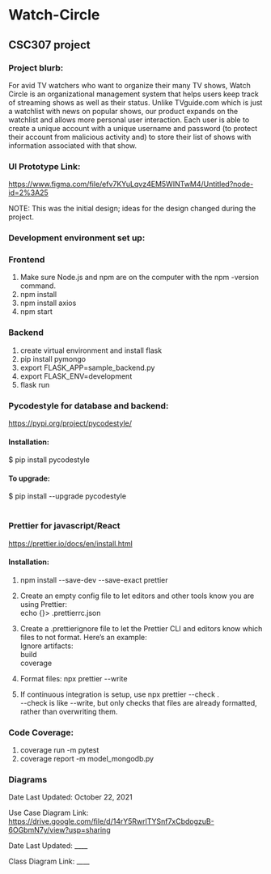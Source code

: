 # Watch-Circle <br />
## CSC307 project <br />

### Project blurb:

For avid TV watchers who want to organize their many TV shows, Watch Circle is an organizational management system that helps users keep track of streaming shows as well as their status. Unlike TVguide.com which is just a watchlist with news on popular shows, our product expands on the watchlist and allows more personal user interaction. Each user is able to create a unique account with a unique username and password (to protect their account from malicious activity and) to store their list of shows with information associated with that show. 


### UI Prototype Link: 
https://www.figma.com/file/efv7KYuLqvz4EM5WINTwM4/Untitled?node-id=2%3A25

NOTE: This was the initial design; ideas for the design changed during the project.

### Development environment set up: 
### Frontend
1. Make sure Node.js and npm are on the computer with the npm -version command.<br />
2. npm install <br />
3. npm install axios <br />
4. npm start <br />

### Backend
1. create virtual environment and install flask <br />
2. pip install pymongo <br />
3. export FLASK_APP=sample_backend.py <br />
4. export FLASK_ENV=development <br />
5. flask run <br />

### Pycodestyle for database and backend: 
https://pypi.org/project/pycodestyle/<br />
#### Installation: <br />
$ pip install pycodestyle <br /> 
#### To upgrade:
$ pip install --upgrade pycodestyle
<br/><br />

### Prettier for javascript/React <br />
https://prettier.io/docs/en/install.html
#### Installation: <br />
1. npm install --save-dev --save-exact prettier <br />
2. Create an empty config file to let editors and other tools know you are using Prettier: <br />
  echo {}> .prettierrc.json

3. Create a .prettierignore file to let the Prettier CLI and editors know which files to not format. Here’s an example: <br />
  Ignore artifacts: <br />
  build <br />
  coverage<br />
4. Format files: npx prettier --write <br />
5. If continuous integration is setup, use npx prettier --check . <br />
    --check is like --write, but only checks that files are already formatted, rather than overwriting them.    <br />

### Code Coverage:
1. coverage run -m pytest
2. coverage report -m model_mongodb.py

### Diagrams
Date Last Updated: October 22, 2021

Use Case Diagram Link: https://drive.google.com/file/d/14rY5RwrlTYSnf7xCbdogzuB-6OGbmN7y/view?usp=sharing 

Date Last Updated: ____ 

Class Diagram Link: ____